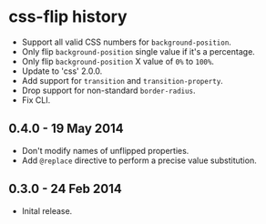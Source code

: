 # css-flip history

- Support all valid CSS numbers for `background-position`.
- Only flip `background-position` single value if it's a percentage.
- Only flip `background-position` X value of `0%` to `100%`.
- Update to 'css' 2.0.0.
- Add support for `transition` and `transition-property`.
- Drop support for non-standard `border-radius`.
- Fix CLI.

## 0.4.0 - 19 May 2014

- Don't modify names of unflipped properties.
- Add `@replace` directive to perform a precise value substitution.

## 0.3.0 - 24 Feb 2014

- Inital release.
